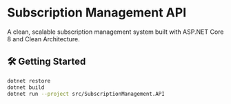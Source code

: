 # Subscription Management API

A clean, scalable subscription management system built with ASP.NET Core 8 and Clean Architecture.


## 🛠 Getting Started

```bash
dotnet restore
dotnet build
dotnet run --project src/SubscriptionManagement.API